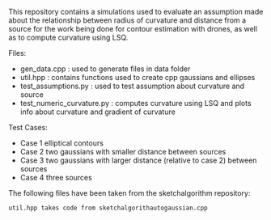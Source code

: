 This repository contains a simulations used to evaluate an assumption made about the relationship between radius of curvature and distance from a source for the work being done for contour estimation with drones, as well as to compute curvature using LSQ. 

Files:
- gen_data.cpp : used to generate files in data folder
- util.hpp : contains functions used to create cpp gaussians and ellipses
- test_assumptions.py : used to test assumption about curvature and source
- test_numeric_curvature.py : computes curvature using LSQ and plots info about curvature and gradient of curvature


Test Cases:
- Case 1 elliptical contours
- Case 2 two gaussians with smaller distance between sources
- Case 3 two gaussians with larger distance (relative to case 2) between sources
- Case 4 three sources


The following files have been taken from the sketchalgorithm repository:

    util.hpp takes code from sketchalgorithautogaussian.cpp
